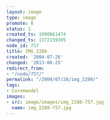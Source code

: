 ```yaml
---
layout: image
type: image
promote: 0
status: 1
created_ts: 1090861474
changed_ts: 1372159395
node_id: 757
title: IMG_2280
created: '2004-07-26'
changed: '2013-06-25'
redirect_from:
- "/node/757/"
permalink: "/2004/07/26/img_2280/"
tags:
- Coromandel
images:
- src: image/images/img_2280-757.jpg
  name: img_2280-757.jpg
---
```


